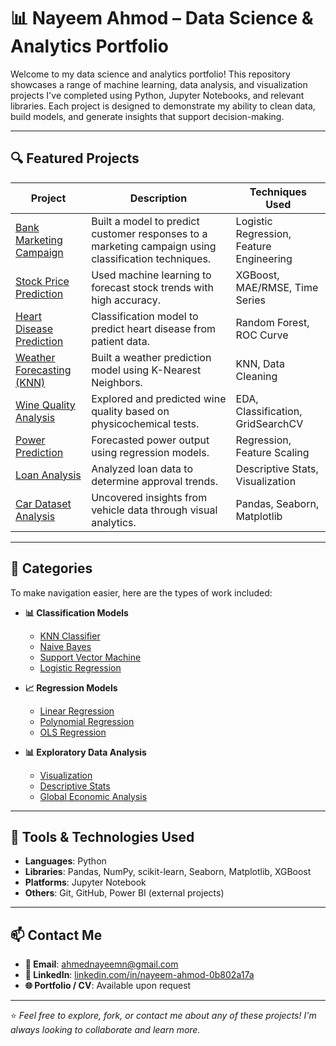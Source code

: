 # 📊 Nayeem Ahmod – Data Science & Analytics Portfolio

Welcome to my data science and analytics portfolio! This repository showcases a range of machine learning, data analysis, and visualization projects I've completed using Python, Jupyter Notebooks, and relevant libraries. Each project is designed to demonstrate my ability to clean data, build models, and generate insights that support decision-making.

---

## 🔍 Featured Projects

| Project | Description | Techniques Used |
|--------|-------------|----------------|
| [Bank Marketing Campaign](./Bank%20Marketing%20Campaign.ipynb) | Built a model to predict customer responses to a marketing campaign using classification techniques. | Logistic Regression, Feature Engineering |
| [Stock Price Prediction](./stock%20price%20prediction.ipynb) | Used machine learning to forecast stock trends with high accuracy. | XGBoost, MAE/RMSE, Time Series |
| [Heart Disease Prediction](./heart_Random%20forest.ipynb) | Classification model to predict heart disease from patient data. | Random Forest, ROC Curve |
| [Weather Forecasting (KNN)](./weather_prediction_Kneighbour.ipynb) | Built a weather prediction model using K-Nearest Neighbors. | KNN, Data Cleaning |
| [Wine Quality Analysis](./Wine_analysis.ipynb) | Explored and predicted wine quality based on physicochemical tests. | EDA, Classification, GridSearchCV |
| [Power Prediction](./power_prediction.ipynb) | Forecasted power output using regression models. | Regression, Feature Scaling |
| [Loan Analysis](./loan_Analysis.ipynb) | Analyzed loan data to determine approval trends. | Descriptive Stats, Visualization |
| [Car Dataset Analysis](./car_analysis.ipynb) | Uncovered insights from vehicle data through visual analytics. | Pandas, Seaborn, Matplotlib |

---

## 📁 Categories

To make navigation easier, here are the types of work included:

- **📊 Classification Models**
  - [KNN Classifier](./Knn_classifier.ipynb)
  - [Naive Bayes](./Naive_Bayes.ipynb)
  - [Support Vector Machine](./support%20vector%20machine.ipynb)
  - [Logistic Regression](./logistic%20regression.ipynb)

- **📈 Regression Models**
  - [Linear Regression](./linear_regression.ipynb)
  - [Polynomial Regression](./polynom.ipynb)
  - [OLS Regression](./OLS.ipynb)

- **📊 Exploratory Data Analysis**
  - [Visualization](./Visualization.ipynb)
  - [Descriptive Stats](./Descriptive_stats.ipynb)
  - [Global Economic Analysis](./Global_economical_analysis.ipynb)

---

## 🧠 Tools & Technologies Used

- **Languages**: Python
- **Libraries**: Pandas, NumPy, scikit-learn, Seaborn, Matplotlib, XGBoost
- **Platforms**: Jupyter Notebook
- **Others**: Git, GitHub, Power BI (external projects)

---

## 📫 Contact Me

- **📧 Email**: ahmednayeemn@gmail.com  
- **🔗 LinkedIn**: [linkedin.com/in/nayeem-ahmod-0b802a17a](https://linkedin.com/in/nayeem-ahmod-0b802a17a)  
- **🌐 Portfolio / CV**: Available upon request  

---

⭐️ *Feel free to explore, fork, or contact me about any of these projects! I'm always looking to collaborate and learn more.*  

